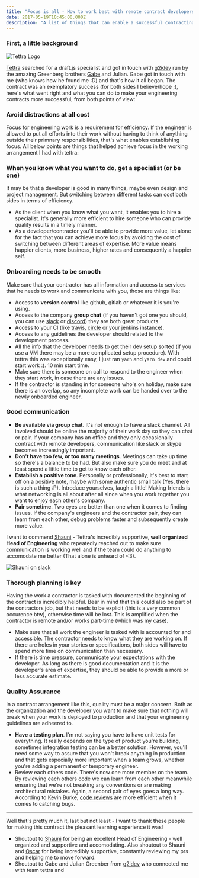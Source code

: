 ```yaml
---
title: "Focus is all - How to work best with remote contract developers"
date: 2017-05-19T10:45:00.000Z
description: "A list of things that can enable a successful contracting arrangement between a software engineer and the organization that's hiring him."
---
```


### First, a little background
![Tettra Logo](/img/blog/tettra.png)

[Tettra](https://twitter.com/oscargemorrison) searched for a draft.js specialist and got in touch with [g2idev](http://g2idev.com/) run by the amazing Greenberg brothers [Gabe](https://twitter.com/gabe_g2i) and Julian. Gabe got in touch with me (who knows how he found me :D) and that's how it all began. The contract was an exemplatory success (for both sides I believe/hope ;), here's what went right and what you can do to make your engineering contracts more successful, from both points of view:

### Avoid distractions at all cost
Focus for engineering work is a requirement for efficiency. If the engineer is allowed to put all efforts into their work without having to think of anything outside their primnary responsibilities, that's what enables establishing focus. All below points are things that helped achieve focus in the working arrangement I had with tettra:

### When you know what you want to do, get a specialist (or be one)
It may be that a developer is good in many things, maybe even design and project management. But switching between different tasks can cost both sides in terms of efficiency.

- As the client when you know what you want, it enables you to hire a specialist. It's generally more efficient to hire someone who can provide quality results in a timely manner.
- As a developer/contractor you'll be able to provide more value, let alone for the fact that you can achieve more focus by avoiding the cost of switching between different areas of expertise. More value means happier clients, more business, higher rates and consequently a happier self.

### Onboarding needs to be smooth
Make sure that your contractor has all information and access to services that he needs to work and communicate with you, those are things like:

- Access to __version control__ like github, gitlab or whatever it is you're using.
- Access to the company __group chat__ (if you haven't got one you should, you can use [slack](https://slack.com/) or [discord](https://discordapp.com/)) they are both great products.
- Access to your CI (like [travis](https://travis-ci.com), [circle](https://circleci.com/) or your jenkins instance).
- Access to any guidelines the developer should related to the development process.
- All the info that the developer needs to get their dev setup sorted (if you use a VM there may be a more complicated setup procedure). With tettra this was exceptionally easy, I just ran `yarn` and `yarn dev` and could start work :). 10 min start time.
- Make sure there is someone on call to respond to the engineer when they start work, in case there are any issues.
- If the contractor is standing in for someone who's on holiday, make sure there is an overlap, so any incomplete work can be handed over to the newly onboarded engineer.

### Good communication

- __Be available via group chat__. It's not enough to have a slack channel. All involved should be online the majority of their work day so they can chat or pair. If your company has an office and they only occasionally contract with remote developers, communication like slack or skype becomes increasingly important.
- __Don't have too few, or too many meetings__. Meetings can take up time so there's a balance to be had. But also make sure you do meet and at least spend a little time to get to know each other.
- __Establish a positive tone__. Personally or professionally, it's best to start off on a positive note, maybe with some authentic small talk (Yes, there is such a thing :P). Introduce yourselves, laugh a little! Making friends is what networking is all about after all since when you work together you want to enjoy each other's company.
- __Pair sometime__. Two eyes are better than one when it comes to finding issues. If the company's engineers and the contractor pair, they can learn from each other, debug problems faster and subsequently create more value.

I want to commend [Shauni](https://twitter.com/rogueraspberry) - Tettra's incredibly supportive, __well organized Head of Engineering__ who repeatedly reached out to make sure communication is working well and if the team could do anything to accomodate me better (That alone is unheard of <3).

![Shauni on slack](/img/blog/shauni-on-slack.png)

### Thorough planning is key
Having the work a contractor is tasked with documented the beginning of the contract is incredibly helpful. Bear in mind that this could also be part of the contractors job, but that needs to be explicit (this is a very common occurence btw), otherwise time will be lost. This is amplified when the contractor is remote and/or works part-time (which was my case).

- Make sure that all work the engineer is tasked with is accounted for and accessible. The contractor needs to know what they are working on. If there are holes in your stories or specifications, both sides will have to spend more time on communication than necessary.
- If there is time pressure, communicate your expectations with the developer. As long as there is good documentation and it is the developer's area of expertise, they should be able to provide a more or less accurate estimate.

### Quality Assurance
In a contract arrangement like this, quality must be a major concern. Both as the organization and the developer you want to make sure that nothing will break when your work is deployed to production and that your engineering guidelines are adheered to.

- __Have a testing plan__. I'm not saying you have to have unit tests for everything. It really depends on the type of product you're building, sometimes integration testing can be a better solution. However, you'll need some way to assure that you won't break anything in production and that gets especially more important when a team grows, whether you're adding a permanent or temporary engineer.
- Review each others code. There's now one more member on the team. By reviewing each others code we can learn from each other meanwhile ensuring that we're not breaking any conventions or are making architectural mistakes. Again, a second pair of eyes goes a long way. According to Kevin Burke, [code reviews](https://kev.inburke.com/kevin/the-best-ways-to-find-bugs-in-your-code/) are more efficient when it comes to catching bugs.

----

Well that's pretty much it, last but not least - I want to thank these people for making this contract the pleasant learning experience it was!

- Shoutout to [Shauni](https://twitter.com/rogueraspberry) for being an excellent Head of Engineering - well organized and supportive and accomodating. Also shoutout to Shauni and [Oscar](https://twitter.com/oscargemorrison) for being incredibly supportive, constantly reviewing my prs and helping me to move forward.
- Shoutout to Gabe and Julian Greenber from [g2idev](http://g2idev.com/) who connected me with team tettra and 
